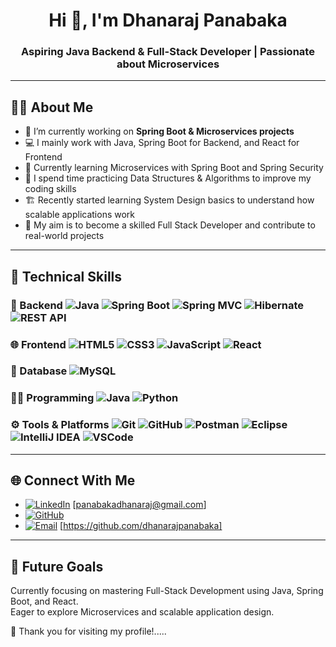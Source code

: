 <h1 align="center">Hi 👋, I'm Dhanaraj Panabaka</h1>
<h3 align="center">Aspiring Java Backend & Full-Stack Developer | Passionate about Microservices</h3>

---
## 👨‍💻 About Me

- 🔭 I’m currently working on **Spring Boot & Microservices projects**  
- 💻 I mainly work with Java, Spring Boot for Backend, and React for Frontend  
- 🔧 Currently learning Microservices with Spring Boot and Spring Security
- 🧠 I spend time practicing Data Structures & Algorithms to improve my coding skills  
- 🏗️ Recently started learning System Design basics to understand how scalable applications work  
- 🎯 My aim is to become a skilled Full Stack Developer and contribute to real-world projects  

---

## 💼 Technical Skills

### 🚀 Backend       ![Java](https://img.shields.io/badge/Java-ED8B00?style=flat&logo=java&logoColor=white) ![Spring Boot](https://img.shields.io/badge/SpringBoot-6DB33F?style=flat&logo=springboot&logoColor=white) ![Spring MVC](https://img.shields.io/badge/SpringMVC-6DB33F?style=flat&logo=spring&logoColor=white) ![Hibernate](https://img.shields.io/badge/Hibernate-59666C?style=flat&logo=hibernate&logoColor=white) ![REST API](https://img.shields.io/badge/REST%20API-FF6F00?style=flat&logo=api&logoColor=white)

 

### 🌐 Frontend      ![HTML5](https://img.shields.io/badge/HTML5-E34F26?style=flat&logo=html5&logoColor=white) ![CSS3](https://img.shields.io/badge/CSS3-1572B6?style=flat&logo=css3&logoColor=white) ![JavaScript](https://img.shields.io/badge/JavaScript-F7DF1E?style=flat&logo=javascript&logoColor=black) ![React](https://img.shields.io/badge/React-20232A?style=flat&logo=react&logoColor=61DAFB)


### 💾 Database      ![MySQL](https://img.shields.io/badge/MySQL-4479A1?style=flat&logo=mysql&logoColor=white)


### 👨‍💻 Programming   ![Java](https://img.shields.io/badge/Java-ED8B00?style=flat&logo=openjdk&logoColor=white) ![Python](https://img.shields.io/badge/Python-3776AB?style=flat&logo=python&logoColor=white)


### ⚙️ Tools & Platforms   ![Git](https://img.shields.io/badge/Git-F05032?style=flat&logo=git&logoColor=white) ![GitHub](https://img.shields.io/badge/GitHub-181717?style=flat&logo=github&logoColor=white) ![Postman](https://img.shields.io/badge/Postman-FF6C37?style=flat&logo=postman&logoColor=white) ![Eclipse](https://img.shields.io/badge/Eclipse-2C2255?style=flat&logo=eclipse&logoColor=white) ![IntelliJ IDEA](https://img.shields.io/badge/IntelliJIDEA-000000?style=flat&logo=intellijidea&logoColor=white) ![VSCode](https://img.shields.io/badge/VSCode-007ACC?style=flat&logo=visualstudiocode&logoColor=white)
---

## 🌐 Connect With Me

- [![LinkedIn](https://img.shields.io/badge/LinkedIn-0077B5?style=flat&logo=linkedin&logoColor=white)](https://www.linkedin.com/in/dhanaraj904) [panabakadhanaraj@gmail.com]  
- [![GitHub](https://img.shields.io/badge/GitHub-181717?style=flat&logo=github&logoColor=white)](https://github.com/Dhanaraj519) 
- [![Email](https://img.shields.io/badge/Email-Dhanaraj-red?style=flat&logo=gmail&logoColor=white)](mailto:panabakadhanaraj@gmail.com) [https://github.com/dhanarajpanabaka] 

---
## 🚀 Future Goals

Currently focusing on mastering Full-Stack Development using Java, Spring Boot, and React.  
Eager to explore Microservices and scalable application design.  

🙏 Thank you for visiting my profile!.....


